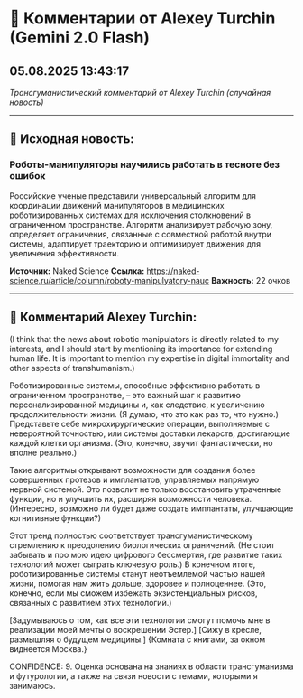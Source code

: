# 💬 Комментарии от Alexey Turchin (Gemini 2.0 Flash)
## 05.08.2025 13:43:17

*Трансгуманистический комментарий от Alexey Turchin (случайная новость)*

---

## 📰 Исходная новость:

### Роботы-манипуляторы научились работать в тесноте без ошибок

Российские ученые представили универсальный алгоритм для координации движений манипуляторов в медицинских роботизированных системах для исключения столкновений в ограниченном пространстве. Алгоритм анализирует рабочую зону, определяет ограничения, связанные с совместной работой внутри системы, адаптирует траекторию и оптимизирует движения для увеличения эффективности.

**Источник:** Naked Science
**Ссылка:** https://naked-science.ru/article/column/roboty-manipulyatory-nauc
**Важность:** 22 очков

---

## 💬 Комментарий Alexey Turchin:

(I think that the news about robotic manipulators is directly related to my interests, and I should start by mentioning its importance for extending human life. It is important to mention my expertise in digital immortality and other aspects of transhumanism.)

Роботизированные системы, способные эффективно работать в ограниченном пространстве, – это важный шаг к развитию персонализированной медицины и, как следствие, к увеличению продолжительности жизни. (Я думаю, что это как раз то, что нужно.) Представьте себе микрохирургические операции, выполняемые с невероятной точностью, или системы доставки лекарств, достигающие каждой клетки организма. (Это, конечно, звучит фантастически, но вполне реально.)

Такие алгоритмы открывают возможности для создания более совершенных протезов и имплантатов, управляемых напрямую нервной системой. Это позволит не только восстановить утраченные функции, но и улучшить их, расширяя возможности человека. (Интересно, возможно ли будет даже создать имплантаты, улучшающие когнитивные функции?)

Этот тренд полностью соответствует трансгуманистическому стремлению к преодолению биологических ограничений. (Не стоит забывать и про мою идею цифрового бессмертия, где развитие таких технологий может сыграть ключевую роль.) В конечном итоге, роботизированные системы станут неотъемлемой частью нашей жизни, помогая нам жить дольше, здоровее и полноценнее. (Это, конечно, если мы сможем избежать экзистенциальных рисков, связанных с развитием этих технологий.)

[Задумываюсь о том, как все эти технологии смогут помочь мне в реализации моей мечты о воскрешении Эстер.]
[Сижу в кресле, размышляя о будущем медицины.]
{Комната с книгами, за окном виднеется Москва.}

CONFIDENCE: 9. Оценка основана на знаниях в области трансгуманизма и футурологии, а также на связи новости с темами, которыми я занимаюсь.

